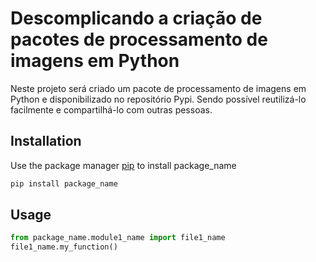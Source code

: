 # Descomplicando a criação de pacotes de processamento de imagens em Python

Neste projeto será criado um pacote de processamento de imagens em Python e disponibilizado
no repositório Pypi. Sendo possível reutilizá-lo facilmente e compartilhá-lo com outras pessoas. 



## Installation

Use the package manager [pip](https://pip.pypa.io/en/stable/) to install package_name

```bash
pip install package_name
```

## Usage

```python
from package_name.module1_name import file1_name
file1_name.my_function()
```



